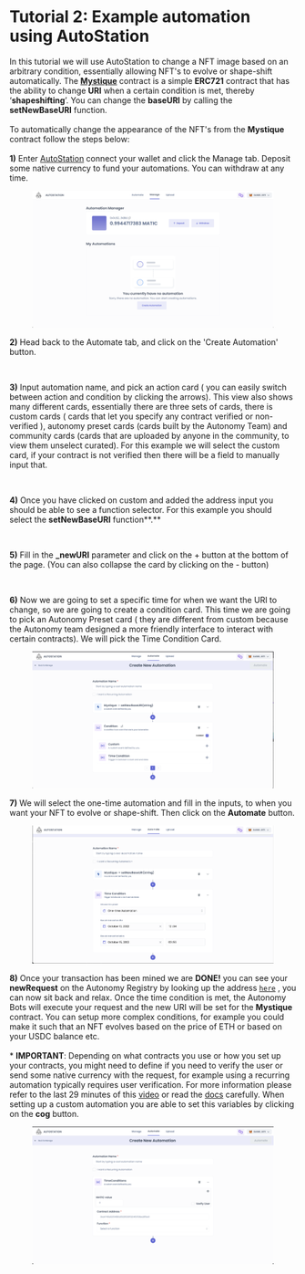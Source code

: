 # Tutorial 2: Example automation using AutoStation

In this tutorial we will use AutoStation to change a NFT image based on an arbitrary condition, essentially allowing NFT's to evolve or shape-shift automatically. The [**Mystique**](https://github.com/Autonomy-Network/autostation-tutorial-usecases/blob/remove-URImodifier/ShapeShifter/contracts/Mystique.sol) contract is a simple **ERC721** contract that has the ability to change **URI** when a certain condition is met, thereby ‘**shapeshifting**’. You can change the **baseURI** by calling the **setNewBaseURI** function. \
\
To automatically change the appearance of the NFT's from the **Mystique** contract follow the steps below:\
\
**1)** Enter [AutoStation](https://autostation.io/) connect your wallet and click the Manage tab. Deposit some native currency to fund your automations. You can withdraw at any time.&#x20;

<figure><img src="../../../.gitbook/assets/Screen Shot 2022-10-07 at 11.17.00 AM.png" alt=""><figcaption></figcaption></figure>

**2)** Head back to the Automate tab, and click on the 'Create Automation' button.

<figure><img src="https://lh4.googleusercontent.com/nAk-uwNh_wPGTVcBBpnZqLkQi4N-nao4P1whWy6NhzA9u_Qku4J_pnaT-Lhb83eDTPwS44ktMqEBtsKe1JcYOUUTNK4Z84vB52nd5fuLWbFwHvpI2xTbXk7LyF1C96pG4KzME7rwQFsNBkX9w1ewqYr-KaBPGIicyFLFzLZPg8-dOr575a02NHR04A" alt=""><figcaption></figcaption></figure>

**3)** Input automation name, and pick an action card ( you can easily switch between action and condition by clicking the arrows). This view also shows many different cards, essentially there are three sets of cards, there is custom cards ( cards that let you specify any contract verified or non-verified ), autonomy preset cards (cards built by the Autonomy Team) and community cards (cards that are uploaded by anyone in the community, to view them unselect curated). For this example we will select the custom card, if your contract is not verified then there will be a field to manually input that.

<figure><img src="https://lh3.googleusercontent.com/QAwA7t0BfjHLLYVQOYWgxYic5ZLO8MDcEDU6M2h5H4VzTUTb1F3j51w64DsFQ7Hn540PA7HEWgJPQsJfLKrbcCTcGLYtJ6tPHXRJyulh6Q59D_f8wWcCBmHMSiCS36ENKgbPsumCRI_PwQBRty0h0IrgwtZxsnEdZZEJMjc7YTgwb0yEoe0C-LiFZw" alt=""><figcaption></figcaption></figure>

**4)** Once you have clicked on custom and added the address input you should be able to see a function selector. For this example you should select the **setNewBaseURI** function**.**

<figure><img src="https://lh5.googleusercontent.com/cgFNIyrldO70Cef9F3YA5aTJpeBenweJqrWPHgOt7kF6EcpXT-CEDvl4NddIKv_PA6-J2wQwnd-9p0WSDDV1fazXwbmasPnS7yLdHv7neYhQgwCqQoE2_o6-Ng803dVZcyny_DEpq-T0c7lwtR6-JC_Fc3TrNZJ2enBHhf67EYm7By4otO4PV6Waww" alt=""><figcaption></figcaption></figure>

**5)** Fill in the **\_newURI** parameter and click on the + button at the bottom of the page. (You can also collapse the card by clicking on the - button)&#x20;

<figure><img src="https://lh6.googleusercontent.com/qiscqpQm-ZGvaNvNv3kgzX5wwPaG3_cK0UqrHwwIxFTjw9pwx5JvZiIsC_tgqHFxhoC8s9_ep1ZiVtarRcUjnHF4n4QEaO-gkhlLb04XfUdhrCwGcpcSU_5FSYoQ-jL1o4BT7hW6dLhlwSw65HYQrZ-yFw_w8Op4QpLMVdoAU2VtXDFt7_JgzZVMDw" alt=""><figcaption></figcaption></figure>

**6)** Now we are going to set a specific time for when we want the URI to change, so we are going to create a condition card. This time we are going to pick an Autonomy Preset card ( they are different from custom because the Autonomy team designed a more friendly interface to interact with certain contracts). We will pick the Time Condition Card.

<figure><img src="../../../.gitbook/assets/Screen Shot 2022-10-07 at 11.56.16 AM (1).png" alt=""><figcaption></figcaption></figure>

**7)** We will select the one-time automation and fill in the inputs, to when you want your NFT to evolve or shape-shift. Then click on the **Automate** button.

<figure><img src="../../../.gitbook/assets/Screen Shot 2022-10-07 at 11.59.53 AM.png" alt=""><figcaption></figcaption></figure>

**8)** Once your transaction has been mined we are **DONE!** you can see your **newRequest** on the Autonomy Registry by looking up the address [`here`](https://autonomy-network.gitbook.io/autonomy-docs/developers/deployed-contracts) , you can now sit back and relax. Once the time condition is met, the Autonomy Bots will execute your request and the new URI will be set for the **Mystique** contract. You can setup more complex conditions, for example you could make it such that an NFT evolves based on the price of ETH or based on your USDC balance etc.\
\
\* **IMPORTANT**: Depending on what contracts you use or how you set up your contracts, you might need to define if you need to verify the user or send some native currency with the request, for example using a recurring automation typically requires  user verification. For more information please refer to the last 29 minutes of this [video](https://youtu.be/RRYhvAzyHDc) or read the [docs](https://autonomy-network.gitbook.io/autonomy-docs/autonomy-network/products/autostation) carefully. When setting up a custom automation you are able to set this variables by clicking on the **cog** button.&#x20;

<figure><img src="../../../.gitbook/assets/Screen Shot 2022-10-07 at 12.15.11 PM.png" alt=""><figcaption></figcaption></figure>
